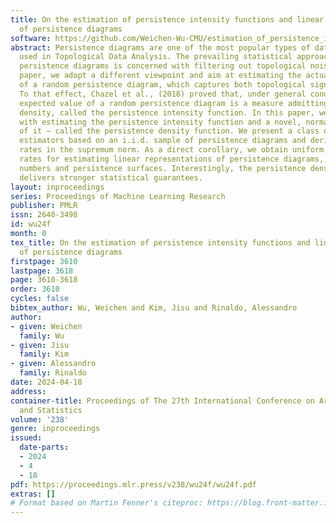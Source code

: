 ```yaml
---
title: On the estimation of persistence intensity functions and linear representations
  of persistence diagrams
software: https://github.com/Weichen-Wu-CMU/estimation_of_persistence_intensity_function
abstract: Persistence diagrams are one of the most popular types of data summaries
  used in Topological Data Analysis. The prevailing statistical approach to analyzing
  persistence diagrams is concerned with filtering out topological noise. In this
  paper, we adopt a different viewpoint and aim at estimating the actual distribution
  of a random persistence diagram, which captures both topological signal and noise.
  To that effect, Chazel et al., (2018) proved that, under general conditions, the
  expected value of a random persistence diagram is a measure admitting a Lebesgue
  density, called the persistence intensity function. In this paper, we are concerned
  with estimating the persistence intensity function and a novel, normalized version
  of it – called the persistence density function. We present a class of kernel-based
  estimators based on an i.i.d. sample of persistence diagrams and derive estimation
  rates in the supremum norm. As a direct corollary, we obtain uniform consistency
  rates for estimating linear representations of persistence diagrams, including Betti
  numbers and persistence surfaces. Interestingly, the persistence density function
  delivers stronger statistical guarantees.
layout: inproceedings
series: Proceedings of Machine Learning Research
publisher: PMLR
issn: 2640-3498
id: wu24f
month: 0
tex_title: On the estimation of persistence intensity functions and linear representations
  of persistence diagrams
firstpage: 3610
lastpage: 3618
page: 3610-3618
order: 3610
cycles: false
bibtex_author: Wu, Weichen and Kim, Jisu and Rinaldo, Alessandro
author:
- given: Weichen
  family: Wu
- given: Jisu
  family: Kim
- given: Alessandro
  family: Rinaldo
date: 2024-04-18
address:
container-title: Proceedings of The 27th International Conference on Artificial Intelligence
  and Statistics
volume: '238'
genre: inproceedings
issued:
  date-parts:
  - 2024
  - 4
  - 18
pdf: https://proceedings.mlr.press/v238/wu24f/wu24f.pdf
extras: []
# Format based on Martin Fenner's citeproc: https://blog.front-matter.io/posts/citeproc-yaml-for-bibliographies/
---
```

